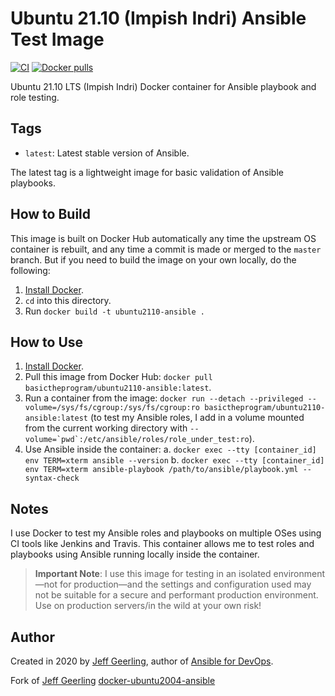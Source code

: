# Ubuntu 21.10 (Impish Indri) Ansible Test Image

[![CI](https://github.com/basictheprogram/docker-ubuntu2110-ansible/workflows/Build/badge.svg?branch=master&event=push)](https://github.com/basictheprogram/docker-ubuntu2110-ansible/actions?query=workflow%3ABuild) [![Docker pulls](https://img.shields.io/docker/pulls/basictheprogram/docker-ubuntu2110-ansible)](https://hub.docker.com/r/basictheprogram/ubuntu2110-ansible/)

Ubuntu 21.10 LTS (Impish Indri) Docker container for Ansible playbook and role testing.

## Tags

  - `latest`: Latest stable version of Ansible.

The latest tag is a lightweight image for basic validation of Ansible playbooks.

## How to Build

This image is built on Docker Hub automatically any time the upstream OS container is rebuilt, and any time a commit is made or merged to the `master` branch. But if you need to build the image on your own locally, do the following:

  1. [Install Docker](https://docs.docker.com/install/).
  2. `cd` into this directory.
  3. Run `docker build -t ubuntu2110-ansible .`

## How to Use

  1. [Install Docker](https://docs.docker.com/engine/installation/).
  2. Pull this image from Docker Hub: `docker pull basictheprogram/ubuntu2110-ansible:latest`.
  3. Run a container from the image: `docker run --detach --privileged --volume=/sys/fs/cgroup:/sys/fs/cgroup:ro basictheprogram/ubuntu2110-ansible:latest` (to test my Ansible roles, I add in a volume mounted from the current working directory with ``--volume=`pwd`:/etc/ansible/roles/role_under_test:ro``).
  4. Use Ansible inside the container:
    a. `docker exec --tty [container_id] env TERM=xterm ansible --version`
    b. `docker exec --tty [container_id] env TERM=xterm ansible-playbook /path/to/ansible/playbook.yml --syntax-check`

## Notes

I use Docker to test my Ansible roles and playbooks on multiple OSes using CI tools like Jenkins and Travis. This container allows me to test roles and playbooks using Ansible running locally inside the container.

> **Important Note**: I use this image for testing in an isolated environment—not for production—and the settings and configuration used may not be suitable for a secure and performant production environment. Use on production servers/in the wild at your own risk!

## Author

Created in 2020 by [Jeff Geerling](https://www.jeffgeerling.com/), author of [Ansible for DevOps](https://www.ansiblefordevops.com/).

Fork of [Jeff Geerling](https://www.jeffgeerling.com/) [docker-ubuntu2004-ansible](https://github.com/geerlingguy/docker-ubuntu2004-ansible)
